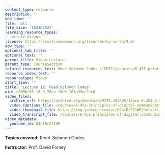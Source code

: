 ```yaml
---
content_type: resource
description: ''
end_time: ''
file: null
file_size: '184167525'
learning_resource_types:
- Lecture Videos
license: https://creativecommons.org/licenses/by-nc-sa/4.0/
ocw_type: ''
optional_tab_title: ''
optional_text: ''
parent_title: Video Lectures
parent_type: CourseSection
related_resources_text: Reed-Solomon Codes ([PDF](/courses/6-451-principles-of-digital-communication-ii-spring-2005/resources/chap8))
resource_index_text: ''
resourcetype: Video
start_time: ''
title: 'Lecture 12: Reed-Solomon Codes'
uid: e809be35-f6c9-76ea-f8e0-103a99ec2ec0
video_files:
  archive_url: https://archive.org/download/MIT6.451S05/12ocw-6.451_4-261-14mar2005-220k.mp4
  video_captions_file: /courses/6-451-principles-of-digital-communication-ii-spring-2005/1cf75cf557835e32a4179dda4df95f85_OJafRrE21WE.vtt
  video_thumbnail_file: https://img.youtube.com/vi/OJafRrE21WE/default.jpg
  video_transcript_file: /courses/6-451-principles-of-digital-communication-ii-spring-2005/f196f2fd02f6a3056c95238470e40473_OJafRrE21WE.pdf
video_metadata:
  youtube_id: OJafRrE21WE
---
```


**Topics covered:** Reed-Solomon Codes

**Instructor:** Prof. David Forney

